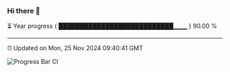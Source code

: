 ### Hi there 👋

⏳ Year progress { ███████████████████████████▁▁▁ } 90.00 %

---

⏰ Updated on Mon, 25 Nov 2024 09:40:41 GMT

![Progress Bar CI](https://github.com/IshwaranRudhara/GIT-ACTION/workflows/Progress%20Bar%20CI/badge.svg)
